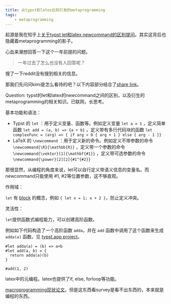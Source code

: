 ```yaml
---
title: 从typst和latex比较引发的metaprogramming
tags:
    - metaprogramming
---
```


起源是我在知乎上[关于typst let和latex newcommand的区别提问](https://www.zhihu.com/question/638846250)。其实这背后也隐藏着metaprogramming的影子。

<!-- more -->

心血来潮想回答一下这个一年前提的问题。

> 一年过去了怎么也没有人回答呢？

搜了一下reddit没有搜到相关的信息。

那我们先问问kimi是怎么看待的吧？以下内容部分结合了[share link](https://kimi.moonshot.cn/share/d0g1rsjacc45tdd2coe0)。

Question: typst的let和latex的newcommand之间的区别，以及衍生的metaprogramming的相关知识。已联网，长思考。

基本功能和语法：

- Typst 的 `let` ：用于定义变量、函数等。例如定义变量 `let a = 1` ，定义简单函数 `let add = (a, b) => {a + b}` ，定义带有多行代码块的函数 `let complexFunc = (arg) => { if arg > 0 { arg + 1 } else { arg - 1 }}`
- LaTeX 的 `\newcommand` ：用于定义新的命令。例如定义不带参数的命令 `\newcommand{\R}{\mathbb{R}}` ，定义带一个参数的命令 `\newcommand{\vektor}[1]{\mathbf{#1}}` ，定义带可选参数的命令 `\newcommand{\power}[2][2]{#1^{#2}}`

那很显然，从编程的角度来说，let可以自行定义带语义信息的变量名。而newcommand只能使用 #1, #2等位置参数，这不够直观。

作用域：

`let` 有 [block](https://typst.app/docs/reference/scripting#blocks) 的概念，例如 `{ let x = 1; x + 2 }`，防止定义冲突。

灵活性：

`let`提供函数式编程能力，可以创建高阶函数。

例如如下代码构造了一个高阶函数 `adda`，并在 `add` 函数中调用了这个函数来生成 `adda(a)` 函数。见 [typst.app project](https://typst.app/project/rv3QI82XHXSbZeK248eGYE)。

```typst
#let adda(a) = (b) => a+b
#let add(a, b) = {
  return adda(a)(b)
}

#add(1, 2)
```

latex中的元编程。latex也提供了if, else, forloop等功能。

[macroprogramming现状论文](https://dl.acm.org/doi/pdf/10.1145/3579353)。但是这东西看survey是看不出东西的，本来就是编程的东西。




